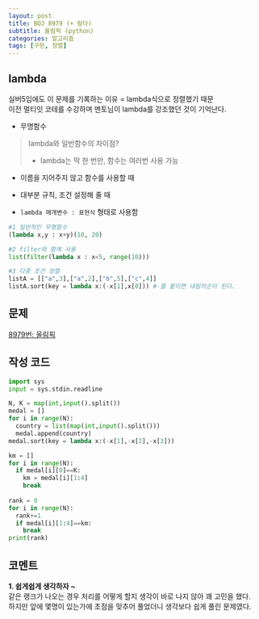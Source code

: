 ```yaml
---
layout: post
title: BOJ 8979 (+ 람다)
subtitle: 올림픽 (python)
categories: 알고리즘
tags: [구현, 정렬]
---
```


lambda
---
실버5임에도 이 문제를 기록하는 이유 = lambda식으로 정렬했기 때문  
이전 멀티잇 코테를 수강하며 멘토님이 lambda를 강조했던 것이 기억난다.  
- 무명함수
> lambda와 일반함수의 차이점?
> - lambda는 딱 한 번만, 함수는 여러번 사용 가능
- 이름을 지어주지 않고 함수를 사용할 때
- 대부분 규칙, 조건 설정해 줄 때   

- ```lambda 매개변수 : 표현식``` 형태로 사용함   
```python
#1 일반적인 무명함수
(lambda x,y : x+y)(10, 20)

#2 filter와 함께 사용
list(filter(lambda x : x<5, range(10)))

#3 다중 조건 정렬
listA = [["a",3],["a",2],["b",5],["c",4]]
listA.sort(key = lambda x:(-x[1],x[0])) #-를 붙이면 내림차순이 된다.
```

문제
---
[8979번: 올림픽](https://www.acmicpc.net/problem/8979)

작성 코드
---
```python
import sys
input = sys.stdin.readline

N, K = map(int,input().split())
medal = []
for i in range(N):
  country = list(map(int,input().split()))
  medal.append(country)
medal.sort(key = lambda x:(-x[1],-x[2],-x[3]))

km = []
for i in range(N):
  if medal[i][0]==K:
    km = medal[i][1:4]
    break
    
rank = 0
for i in range(N):
  rank+=1
  if medal[i][1:4]==km:
    break
print(rank)
```

코멘트
---
**1. 쉽게쉽게 생각하자 ~**  
   같은 랭크가 나오는 경우 처리를 어떻게 할지 생각이 바로 나지 않아 꽤 고민을 했다.   
   하지만 앞에 몇명이 있는가에 초점을 맞추어 풀었더니 생각보다 쉽게 풀린 문제였다.
